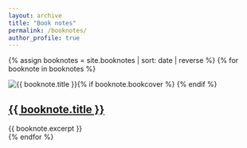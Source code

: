 ```yaml
---
layout: archive
title: "Book notes"
permalink: /booknotes/
author_profile: true
---
```

{% assign booknotes = site.booknotes | sort: date | reverse %}
{% for booknote in booknotes %}
  <div class="booknote">
    {% if booknote.bookcover %}
      <img class="fillwidth" style="float: left" alt="{{ booknote.title }}" src="{% if booknote.bookcover contains "://" %}{{ booknote.bookcover }}{% else %}{{ booknote.bookcover | absolute_url }}{% endif %}">
    {% endif %}
    <h2><a href="{{ booknote.url }}">{{ booknote.title }}</a></h2>
    <div>{{ booknote.excerpt }}</div>
  </div>
  <div class="clear"></div>
{% endfor %}  
